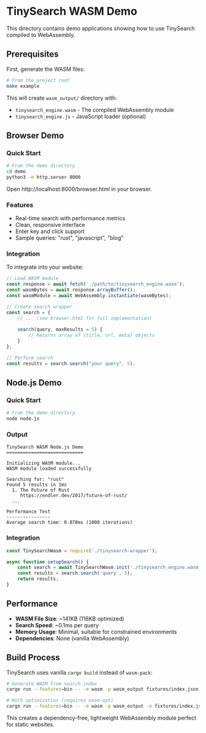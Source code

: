 # TinySearch WASM Demo

This directory contains demo applications showing how to use TinySearch compiled to WebAssembly.

## Prerequisites

First, generate the WASM files:

```bash
# From the project root
make example
```

This will create `wasm_output/` directory with:
- `tinysearch_engine.wasm` - The compiled WebAssembly module
- `tinysearch_engine.js` - JavaScript loader (optional)

## Browser Demo

### Quick Start

```bash
# From the demo directory
cd demo
python3 -m http.server 8000
```

Open http://localhost:8000/browser.html in your browser.

### Features

- Real-time search with performance metrics
- Clean, responsive interface
- Enter key and click support
- Sample queries: "rust", "javascript", "blog"

### Integration

To integrate into your website:

```javascript
// Load WASM module
const response = await fetch('./path/to/tinysearch_engine.wasm');
const wasmBytes = await response.arrayBuffer();
const wasmModule = await WebAssembly.instantiate(wasmBytes);

// Create search wrapper
const search = {
    // ... (see browser.html for full implementation)
    
    search(query, maxResults = 5) {
        // Returns array of {title, url, meta} objects
    }
};

// Perform search
const results = search.search("your query", 5);
```

## Node.js Demo

### Quick Start

```bash
# From the demo directory
node node.js
```

### Output

```
TinySearch WASM Node.js Demo
============================

Initializing WASM module...
WASM module loaded successfully

Searching for: "rust"
Found 5 results in 1ms
  1. The Future of Rust
     https://endler.dev/2017/future-of-rust/
  ...

Performance Test
----------------
Average search time: 0.078ms (1000 iterations)
```

### Integration

```javascript
const TinySearchWasm = require('./tinysearch-wrapper');

async function setupSearch() {
    const search = await TinySearchWasm.init('./tinysearch_engine.wasm');
    const results = search.search('query', 5);
    return results;
}
```

## Performance

- **WASM File Size**: ~141KB (116KB optimized)
- **Search Speed**: ~0.1ms per query
- **Memory Usage**: Minimal, suitable for constrained environments
- **Dependencies**: None (vanilla WebAssembly)

## Build Process

TinySearch uses vanilla `cargo build` instead of `wasm-pack`:

```bash
# Generate WASM from search index
cargo run --features=bin -- -m wasm -p wasm_output fixtures/index.json

# With optimization (requires wasm-opt)
cargo run --features=bin -- -m wasm -p wasm_output -o fixtures/index.json
```

This creates a dependency-free, lightweight WebAssembly module perfect for static websites.